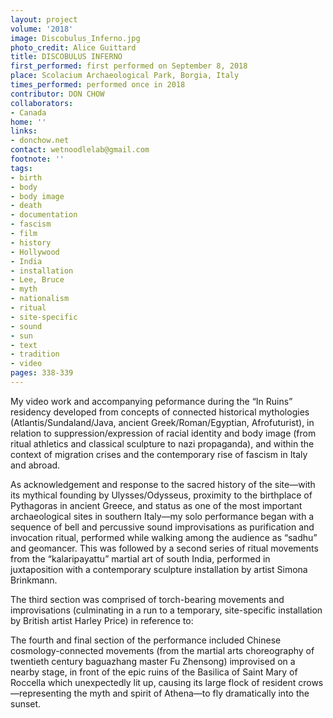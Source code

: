 ```yaml
---
layout: project
volume: '2018'
image: Discobulus_Inferno.jpg
photo_credit: Alice Guittard
title: DISCOBULUS INFERNO
first_performed: first performed on September 8, 2018
place: Scolacium Archaeological Park, Borgia, Italy
times_performed: performed once in 2018
contributor: DON CHOW
collaborators:
- Canada
home: ''
links:
- donchow.net
contact: wetnoodlelab@gmail.com
footnote: ''
tags:
- birth
- body
- body image
- death
- documentation
- fascism
- film
- history
- Hollywood
- India
- installation
- Lee, Bruce
- myth
- nationalism
- ritual
- site-specific
- sound
- sun
- text
- tradition
- video
pages: 338-339
---
```



My video work and accompanying peformance during the “In Ruins” residency developed from concepts of connected historical mythologies (Atlantis/Sundaland/Java, ancient Greek/Roman/Egyptian, Afrofuturist), in relation to suppression/expression of racial identity and body image (from ritual athletics and classical sculpture to nazi propaganda), and within the context of migration crises and the contemporary rise of fascism in Italy and abroad.

As acknowledgement and response to the sacred history of the site—with its mythical founding by Ulysses/Odysseus, proximity to the birthplace of Pythagoras in ancient Greece, and status as one of the most important archaeological sites in southern Italy—my solo performance began with a sequence of bell and percussive sound improvisations as purification and invocation ritual, performed while walking among the audience as “sadhu” and geomancer. This was followed by a second series of ritual movements from the “kalaripayattu” martial art of south India, performed in juxtaposition with a contemporary sculpture installation by artist Simona Brinkmann.

The third section was comprised of torch-bearing movements and improvisations (culminating in a run to a temporary, site-specific installation by British artist Harley Price) in reference to:

The fourth and final section of the performance included Chinese cosmology-connected movements (from the martial arts choreography of twentieth century baguazhang master Fu Zhensong) improvised on a nearby stage, in front of the epic ruins of the Basilica of Saint Mary of Roccella which unexpectedly lit up, causing its large flock of resident crows—representing the myth and spirit of Athena—to fly dramatically into the sunset.
